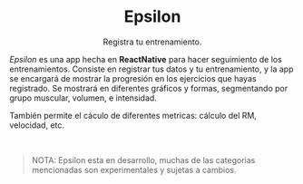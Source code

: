  <h1 align="center"><b>Epsilon</b></h1>
  <p align="center">
  Registra tu entrenamiento.
    <br />
 

*Epsilon* es una app hecha en **ReactNative** para hacer seguimiento de los entrenamientos. Consiste en registrar tus datos y tu entrenamiento, y la app se encargará de mostrar la progresión en los ejercicios que hayas registrado. Se mostrará en diferentes gráficos y formas, segmentando por grupo muscular, volumen, e intensidad. 

También permite el cáculo de diferentes metricas: cálculo del RM, velocidad, etc.

<br/>

> NOTA: Epsilon esta en desarrollo, muchas de las categorias mencionadas son experimentales y sujetas a cambios.
